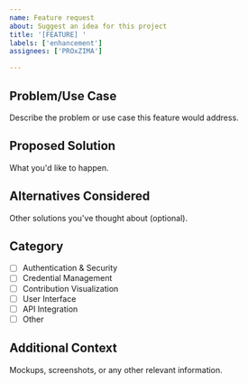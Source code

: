 ```yaml
---
name: Feature request
about: Suggest an idea for this project
title: '[FEATURE] '
labels: ['enhancement']
assignees: ['PROxZIMA']

---
```


## Problem/Use Case
Describe the problem or use case this feature would address.

## Proposed Solution
What you'd like to happen.

## Alternatives Considered
Other solutions you've thought about (optional).

## Category
- [ ] Authentication & Security
- [ ] Credential Management
- [ ] Contribution Visualization
- [ ] User Interface
- [ ] API Integration
- [ ] Other

## Additional Context
Mockups, screenshots, or any other relevant information.